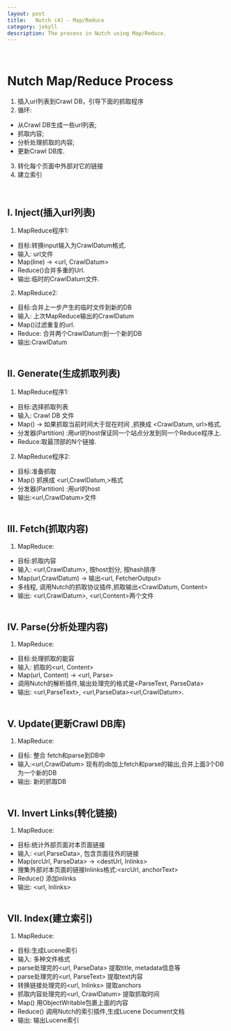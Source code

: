```yaml
---
layout: post
title:   Nutch (4) - Map/Reduce
category: jekyll
description: The process in Nutch using Map/Reduce.
---
```


<br />

# Nutch Map/Reduce Process
1. 插入url列表到Crawl DB，引导下面的抓取程序
2. 循环:
- 从Crawl DB生成一些url列表;
- 抓取内容;
- 分析处理抓取的内容;
- 更新Crawl DB库.
3. 转化每个页面中外部对它的链接
4. 建立索引

<br />

## Ⅰ. Inject(插入url列表)
1. MapReduce程序1: 
- 目标:转换input输入为CrawlDatum格式. 
- 输入: url文件 
- Map(line) → <url, CrawlDatum> 
- Reduce()合并多重的Url.
- 输出:临时的CrawlDatum文件. 
2. MapReduce2: 
- 目标:合并上一步产生的临时文件到新的DB 
- 输入: 上次MapReduce输出的CrawlDatum 
- Map()过滤重复的url. 
- Reduce: 合并两个CrawlDatum到一个新的DB 
- 输出:CrawlDatum
<br /><br />

## Ⅱ. Generate(生成抓取列表)
1. MapReduce程序1: 
- 目标:选择抓取列表 
- 输入: Crawl DB 文件 
- Map() → 如果抓取当前时间大于现在时间 ,抓换成 <CrawlDatum, url>格式. 
- 分发器(Partition) :用url的host保证同一个站点分发到同一个Reduce程序上. 
- Reduce:取最顶部的N个链接. 
2. MapReduce程序2: 
- 目标:准备抓取 
- Map() 抓换成 <url,CrawlDatum,>格式 
- 分发器(Partition) :用url的host 
- 输出:<url,CrawlDatum>文件
<br /><br />

## Ⅲ. Fetch(抓取内容)
1. MapReduce: 
- 目标:抓取内容 
- 输入: <url,CrawlDatum>, 按host划分, 按hash排序 
- Map(url,CrawlDatum) → 输出<url, FetcherOutput> 
- 多线程, 调用Nutch的抓取协议插件,抓取输出<CrawlDatum, Content> 
- 输出: <url,CrawlDatum>, <url,Content>两个文件
<br /><br />

## Ⅳ. Parse(分析处理内容)
1. MapReduce: 
- 目标:处理抓取的能容 
- 输入: 抓取的<url, Content> 
- Map(url, Content) → <url, Parse> 
- 调用Nutch的解析插件,输出处理完的格式是<ParseText, ParseData> 
- 输出: <url,ParseText>, <url,ParseData><url,CrawlDatum>.
<br /><br />

## Ⅴ. Update(更新Crawl DB库)
1. MapReduce: 
- 目标: 整合 fetch和parse到DB中 
- 输入:<url,CrawlDatum> 现有的db加上fetch和parse的输出,合并上面3个DB为一个新的DB 
- 输出: 新的抓取DB
<br /><br />

## Ⅵ. Invert Links(转化链接)
1. MapReduce: 
- 目标:统计外部页面对本页面链接 
- 输入: <url,ParseData>, 包含页面往外的链接 
- Map(srcUrl, ParseData> → <destUrl, Inlinks> 
- 搜集外部对本页面的链接Inlinks格式:<srcUrl, anchorText> 
- Reduce() 添加inlinks 
- 输出: <url, Inlinks>
<br /><br />

## Ⅶ. Index(建立索引)
1. MapReduce:
- 目标:生成Lucene索引
- 输入: 多种文件格式
- parse处理完的<url, ParseData> 提取title, metadata信息等
- parse处理完的<url, ParseText> 提取text内容
- 转换链接处理完的<url, Inlinks> 提取anchors
- 抓取内容处理完的<url, CrawlDatum> 提取抓取时间
- Map() 用ObjectWritable包裹上面的内容
- Reduce() 调用Nutch的索引插件,生成Lucene Document文档
- 输出: 输出Lucene索引
<br /><br />